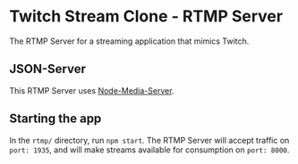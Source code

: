 # Twitch Stream Clone - RTMP Server

The RTMP Server for a streaming application that mimics Twitch.

## JSON-Server

This RTMP Server uses [Node-Media-Server](https://github.com/illuspas/Node-Media-Server).

## Starting the app

In the `rtmp/` directory, run `npm start`. The RTMP Server will accept traffic on `port: 1935`, and will make streams available for consumption on `port: 8000`.
